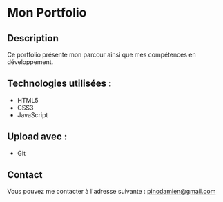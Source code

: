 # Mon Portfolio

## Description
Ce portfolio présente mon parcour ainsi que mes compétences en développement.

## Technologies utilisées :
* HTML5
* CSS3
* JavaScript

## Upload avec :
* Git

## Contact
Vous pouvez me contacter à l'adresse suivante : pinodamien@gmail.com
